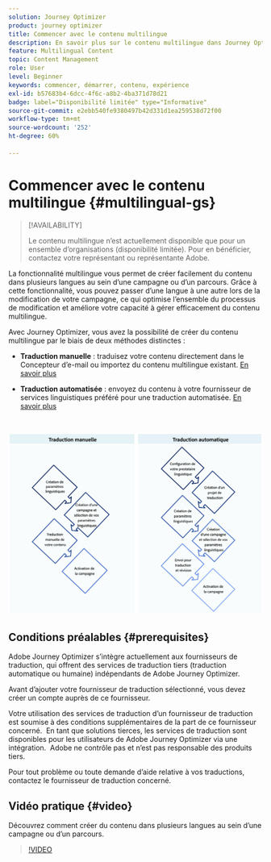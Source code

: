 ```yaml
---
solution: Journey Optimizer
product: journey optimizer
title: Commencer avec le contenu multilingue
description: En savoir plus sur le contenu multilingue dans Journey Optimizer
feature: Multilingual Content
topic: Content Management
role: User
level: Beginner
keywords: commencer, démarrer, contenu, expérience
exl-id: b57683b4-6dcc-4f6c-a8b2-4ba371d78d21
badge: label="Disponibilité limitée" type="Informative"
source-git-commit: e2ebb540fe9380497b42d331d1ea259538d72f00
workflow-type: tm+mt
source-wordcount: '252'
ht-degree: 60%

---
```


# Commencer avec le contenu multilingue {#multilingual-gs}

>[!AVAILABILITY]
>
>Le contenu multilingue n’est actuellement disponible que pour un ensemble d’organisations (disponibilité limitée). Pour en bénéficier, contactez votre représentant ou représentante Adobe.

La fonctionnalité multilingue vous permet de créer facilement du contenu dans plusieurs langues au sein d’une campagne ou d’un parcours. Grâce à cette fonctionnalité, vous pouvez passer d’une langue à une autre lors de la modification de votre campagne, ce qui optimise l’ensemble du processus de modification et améliore votre capacité à gérer efficacement du contenu multilingue.

Avec Journey Optimizer, vous avez la possibilité de créer du contenu multilingue par le biais de deux méthodes distinctes :

* **Traduction manuelle** : traduisez votre contenu directement dans le Concepteur d’e-mail ou importez du contenu multilingue existant. [En savoir plus](multilingual-manual.md)

* **Traduction automatisée** : envoyez du contenu à votre fournisseur de services linguistiques préféré pour une traduction automatisée. [En savoir plus](multilingual-automated.md)

</br>

![](assets/translation_schema.png)

## Conditions préalables {#prerequisites}

Adobe Journey Optimizer s’intègre actuellement aux fournisseurs de traduction, qui offrent des services de traduction tiers (traduction automatique ou humaine) indépendants de Adobe Journey Optimizer.

Avant d’ajouter votre fournisseur de traduction sélectionné, vous devez créer un compte auprès de ce fournisseur.

Votre utilisation des services de traduction d’un fournisseur de traduction est soumise à des conditions supplémentaires de la part de ce fournisseur concerné.  En tant que solutions tierces, les services de traduction sont disponibles pour les utilisateurs de Adobe Journey Optimizer via une intégration.  Adobe ne contrôle pas et n’est pas responsable des produits tiers.

Pour tout problème ou toute demande d’aide relative à vos traductions, contactez le fournisseur de traduction concerné.

## Vidéo pratique {#video}

Découvrez comment créer du contenu dans plusieurs langues au sein d’une campagne ou d’un parcours.

>[!VIDEO](https://video.tv.adobe.com/v/3430921/)
